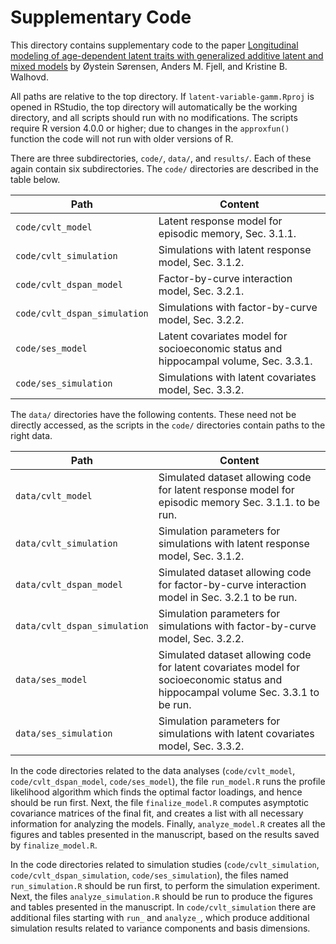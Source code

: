 # Supplementary Code

This directory contains supplementary code to the paper [Longitudinal modeling 
of age-dependent latent traits with generalized additive latent and mixed models](https://arxiv.org/abs/2105.02488)
by Øystein Sørensen, Anders M. Fjell, and Kristine B. Walhovd.

All paths are relative to the
top directory. If `latent-variable-gamm.Rproj` is opened in RStudio, the top
directory will automatically be the working directory, and all scripts should
run with no modifications. The scripts require R version 4.0.0 or higher; due
to changes in the `approxfun()` function the code will not run with older versions
of R.

There are three subdirectories, `code/`, `data/`, and `results/`. Each of
these again contain six subdirectories. The `code/`
directories are described in the table below. 

| Path | Content | 
| ---- | ----        |
| `code/cvlt_model` | Latent response model for episodic memory, Sec. 3.1.1. |
| `code/cvlt_simulation` | Simulations with latent response model, Sec. 3.1.2. |
| `code/cvlt_dspan_model` | Factor-by-curve interaction model, Sec. 3.2.1. | 
| `code/cvlt_dspan_simulation` | Simulations with factor-by-curve model, Sec. 3.2.2. |
| `code/ses_model` | Latent covariates model for socioeconomic status and hippocampal volume, Sec. 3.3.1. |
| `code/ses_simulation` | Simulations with latent covariates model, Sec. 3.3.2. |

The `data/` directories have the following contents. These need not be directly accessed, as the scripts
in the `code/` directories contain paths to the right data.

| Path | Content | 
| ---- | ----        |
| `data/cvlt_model` | Simulated dataset allowing code for latent response model for episodic memory Sec. 3.1.1. to be run. |
| `data/cvlt_simulation` | Simulation parameters for simulations with latent response model, Sec. 3.1.2.  |
| `data/cvlt_dspan_model` | Simulated dataset allowing code for factor-by-curve interaction model in Sec. 3.2.1 to be run. | 
| `data/cvlt_dspan_simulation` | Simulation parameters for simulations with factor-by-curve model, Sec. 3.2.2. |
| `data/ses_model` | Simulated dataset allowing code for latent covariates model for socioeconomic status and hippocampal volume Sec. 3.3.1 to be run. |
| `data/ses_simulation` | Simulation parameters for simulations with latent covariates model, Sec. 3.3.2. |


In the code directories related to the data analyses (`code/cvlt_model`, `code/cvlt_dspan_model`, `code/ses_model`), the file `run_model.R` runs the profile likelihood algorithm which finds the optimal factor loadings, and hence should be run first. Next, the file `finalize_model.R` computes asymptotic covariance matrices of the final fit, and creates a list with all necessary information for analyzing the models. Finally, `analyze_model.R` creates all the figures and tables presented in the manuscript, based on the results saved by `finalize_model.R`.

In the code directories related to simulation studies (`code/cvlt_simulation`, `code/cvlt_dspan_simulation`, `code/ses_simulation`), the files named `run_simulation.R` should be run first, to perform the simulation experiment. Next, the files `analyze_simulation.R` should be run to produce the figures and tables presented in the manuscript. In `code/cvlt_simulation` there are additional files starting with `run_` and `analyze_`, which produce additional simulation results related to variance components and basis dimensions. 
